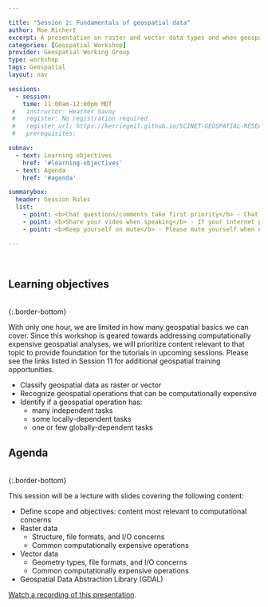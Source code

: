 ```yaml
---

title: "Session 2: Fundamentals of geospatial data"
author: Moe Richert
excerpt: A presentation on raster and vector data types and when geospatial analyses become computationally expensive 
categories: [Geospatial Workshop]  
provider: Geospatial Working Group
type: workshop
tags: Geospatial
layout: nav

sessions:
  - session: 
    time: 11:00am-12:00pm MDT
 #   instructor: Heather Savoy
 #   register: No registration required
 #   register_url: https://kerriegeil.github.io/SCINET-GEOSPATIAL-RESEARCH-WG/
 #   prerequisites:

subnav:
  - text: Learning objectives
    href: '#learning-objectives'
  - text: Agenda
    href: '#agenda'

summarybox:
  header: Session Rules
  list:
    - point: <b>Chat questions/comments take first priority</b> - Chat your question/comments either to everyone (preferred) or to the chat moderator (Ryan Lucas) privately to have your question/comment read out loud anonymously. We will answer chat questions first and call on people who have written in the chat before we take questions from raised hands.
    - point: <b>Share your video when speaking</b> - If your internet plan/connectivity allows, please share your video when speaking.
    - point: <b>Keep yourself on mute</b> - Please mute yourself when not speaking.

---
```


<br>

## Learning objectives
<br>
{:.border-bottom}

With only one hour, we are limited in how many geospatial basics we can cover. Since this workshop is geared towards addressing computationally expensive geospatial analyses, we will prioritize content relevant to that topic to provide foundation for the tutorials in upcoming sessions. Please see the links listed in Session 11 for additional geospatial training opportunities.

* Classify geospatial data as raster or vector
* Recognize geospatial operations that can be computationally expensive
* Identify if a geospatial operation has: 
  * many independent tasks  
  * some locally-dependent tasks
  * one or few globally-dependent tasks

## Agenda
<br>
{:.border-bottom}

This session will be a lecture with slides covering the following content:

* Define scope and objectives: content most relevant to computational concerns
* Raster data
  * Structure, file formats, and I/O concerns
  * Common computationally expensive operations
* Vector data
  * Geometry types, file formats, and I/O concerns
  * Common computationally expensive operations
* Geospatial Data Abstraction Library (GDAL)

[Watch a recording of this presentation](https://web.microsoftstream.com/video/125dba00-b307-4675-8575-c3fe0771d914). 


<br>
